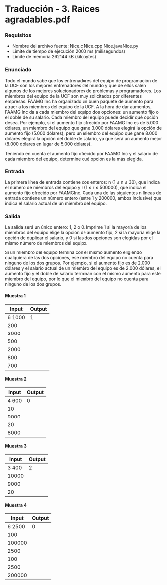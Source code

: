# Traducción - 3. Raíces agradables.pdf

### Requisitos
- Nombre del archivo fuente: Nice.c Nice.cpp Nice.javaNice.py
- Límite de tiempo de ejecución 2000 ms (milisegundos)
- Límite de memoria 262144 kB (kilobytes)

### Enunciado

Todo el mundo sabe que los entrenadores del equipo de programación de la UCF son los mejores entrenadores del mundo y que de ellos salen algunos de los mejores solucionadores de problemas y programadores. Los miembros del equipo de la UCF son muy solicitados por diferentes empresas. FAAMG Inc ha organizado un buen paquete de aumento para atraer a los miembros del equipo de la UCF. A la hora de dar aumentos, FAAMG Inc da a cada miembro del equipo dos opciones: un aumento fijo o el doble de su salario. Cada miembro del equipo puede decidir qué opción desea. Por ejemplo, si el aumento fijo ofrecido por FAAMG Inc es de 5.000 dólares, un miembro del equipo que gane 3.000 dólares elegirá la opción de aumento fijo (5.000 dólares), pero un miembro del equipo que gane 8.000 dólares elegirá la opción del doble de salario, ya que será un aumento mejor (8.000 dólares en lugar de 5.000 dólares).

Teniendo en cuenta el aumento fijo ofrecido por FAAMG Inc y el salario de cada miembro del equipo, determine qué opción es la más elegida.

### Entrada

La primera línea de entrada contiene dos enteros: n (1 ≤ n ≤ 30), que indica el número de miembros del equipo y r (1 ≤ r ≤ 500000), que indica el aumento fijo ofrecido por FAAMGInc. Cada una de las siguientes n líneas de entrada contiene un número entero (entre 1 y 200000, ambos inclusive) que indica el salario actual de un miembro del equipo.

### Salida

La salida será un único entero: 1, 2 o 0. Imprime 1 si la mayoría de los miembros del equipo elige la opción de aumento fijo, 2 si la mayoría elige la opción de duplicar el salario, y 0 si las dos opciones son elegidas por el mismo número de miembros del equipo.

Si un miembro del equipo termina con el mismo aumento eligiendo cualquiera de las dos opciones, ese miembro del equipo no cuenta para ninguno de los dos grupos. Por ejemplo, si el aumento fijo es de 2.000 dólares y el salario actual de un miembro del equipo es de 2.000 dólares, el aumento fijo y el doble de salario terminan con el mismo aumento para este miembro del equipo, por lo que el miembro del equipo no cuenta para ninguno de los dos grupos.

#### Muestra 1
| Input              | Output |
| ------------------ | ------ |
| 6 1000             | 1      |
| 200                |        |
| 3000               |        |
| 500                |        |
| 2000               |        |
| 800                |        |
| 700                |        |

#### Muestra 2
| Input              | Output |
| ------------------ | ------ |
| 4 600              | 0      |
| 10                 |        |
| 9000               |        |
| 20                 |        |
| 8000               |        |


#### Muestra 3
| Input              | Output |
| ------------------ | ------ |
| 3 400              | 2      |
| 10000              |        |
| 9000               |        |
| 20                 |        |


#### Muestra 4
| Input              | Output |
| ------------------ | ------ |
| 6 2500             | 0      |
| 100                |        |
| 100000             |        |
| 2500               |        |
| 100                |        |
| 2500               |        |
| 200000             |        |
